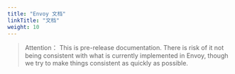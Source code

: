 ```yaml
---
title: "Envoy 文档"
linkTitle: "文档"
weight: 10
---
```


> Attention： This is pre-release documentation. There is risk of it not being consistent with what is currently implemented in Envoy, though we try to make things consistent as quickly as possible.
